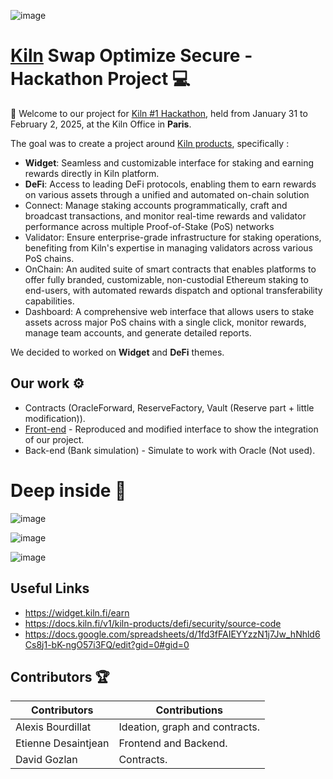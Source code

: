 ![image](https://github.com/user-attachments/assets/e2b85cb2-896f-47b4-bf2f-e95dd01a99e5)
# [Kiln](https://www.kiln.fi/) Swap Optimize Secure - Hackathon Project 💻


👋 Welcome to our project for [Kiln #1 Hackathon](https://www.kiln.fi/kiln-hackathon), held from January 31 to February 2, 2025, at the Kiln Office in **Paris**.

The goal was to create a project around [Kiln products]((https://pitch.com/v/kilns-first-hackathon-welcome-j9hhy7/bbc26246-cd72-4ee3-83a7-19a8cec75c99)), specifically :
- **Widget**: Seamless and customizable interface for staking and earning rewards directly in Kiln platform. 
- **DeFi**: Access to leading DeFi protocols, enabling them to earn rewards on various assets through a unified and automated on-chain solution
- Connect: Manage staking accounts programmatically, craft and broadcast transactions, and monitor real-time rewards and validator performance across multiple Proof-of-Stake (PoS) networks
- Validator: Ensure enterprise-grade infrastructure for staking operations, benefiting from Kiln's expertise in managing validators across various PoS chains.
- OnChain: An audited suite of smart contracts that enables platforms to offer fully branded, customizable, non-custodial Ethereum staking to end-users, with automated rewards dispatch and optional transferability capabilities.
- Dashboard: A comprehensive web interface that allows users to stake assets across major PoS chains with a single click, monitor rewards, manage team accounts, and generate detailed reports.

We decided to worked on **Widget** and **DeFi** themes.

## Our work ⚙️
- Contracts (OracleForward, ReserveFactory, Vault (Reserve part + little modification)).
- [Front-end](davphla.github.io/kiln-sos/) - Reproduced and modified interface to show the integration of our project.
- Back-end (Bank simulation) - Simulate to work with Oracle (Not used).

# Deep inside 🚀

![image](https://github.com/user-attachments/assets/3cda2aa6-f6ff-447e-8d25-d15cf2f462d3)

![image](https://github.com/user-attachments/assets/34dafbdf-ca2e-4888-8ead-4f44426c7d33)

![image](https://github.com/user-attachments/assets/f6c492d8-fce3-4e9a-90a2-40b2d91d44ba)


## Useful Links
- https://widget.kiln.fi/earn
- https://docs.kiln.fi/v1/kiln-products/defi/security/source-code
- https://docs.google.com/spreadsheets/d/1fd3fFAIEYYzzN1j7Jw_hNhld6Cs8j1-bK-ngO57i3FQ/edit?gid=0#gid=0

## Contributors 🏆

| Contributors        | Contributions                     |
|---------------------|-----------------------------------|
| Alexis Bourdillat   | Ideation, graph and contracts.    |
| Etienne Desaintjean | Frontend and Backend.             |
| David Gozlan        | Contracts.                        |


